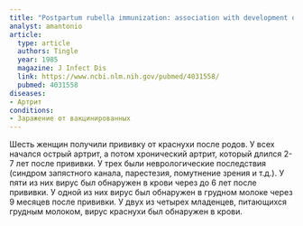 ```yaml
---
title: "Postpartum rubella immunization: association with development of prolonged arthritis, neurological sequelae, and chronic rubella viremia"
analyst: amantonio
article:
  type: article
  authors: Tingle
  year: 1985
  magazine: J Infect Dis
  link: https://www.ncbi.nlm.nih.gov/pubmed/4031558/
  pubmed: 4031558
diseases:
- Артрит
conditions:
- Заражение от вакцинированных
---
```


Шесть женщин получили прививку от краснухи после родов. У всех начался острый артрит, а потом хронический артрит, который длился 2-7 лет после прививки. У трех были неврологические последствия (синдром запястного канала, парестезия, помутнение зрения и т.д.). У пяти из них вирус был обнаружен в крови через до 6 лет после прививки. У одной из них вирус был обнаружен в грудном молоке через 9 месяцев после прививки. У двух из четырех младенцев, питающихся грудным молоком, вирус краснухи был обнаружен в крови.
